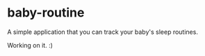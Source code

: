 # baby-routine
A simple application that you can track your baby's sleep routines.

Working on it. :)
